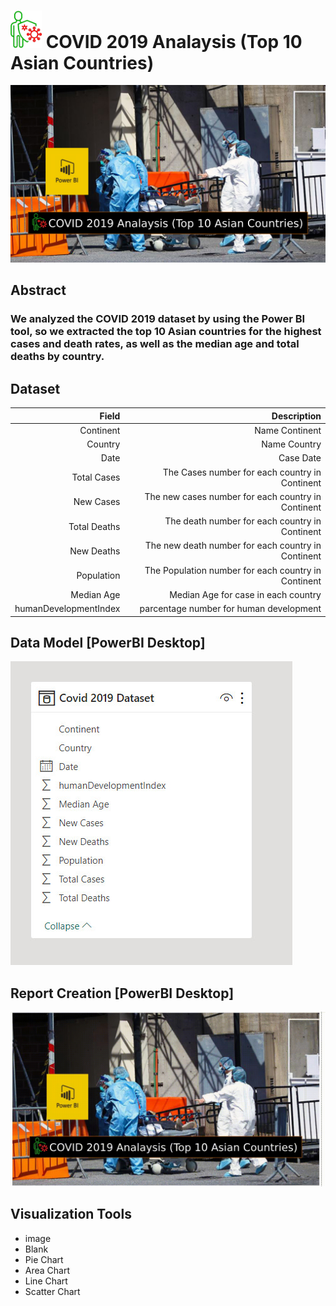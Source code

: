 # <img src="./COVID.png" width='50'> COVID 2019 Analaysis (Top 10 Asian Countries)
![Hospital.png](./img/COVID-2019-Analaysis.png)

## Abstract
### We analyzed the COVID 2019 dataset by using the Power BI tool, so we extracted the top 10 Asian countries for the highest cases and death rates, as well as the median age and total deaths by country.

## Dataset

|Field|Description
|-:|-:|
|Continent|Name Continent|
|Country|Name Country|
|Date|Case Date|
|Total Cases|The Cases number for each country in Continent|
|New Cases |The new cases number for each country in Continent|
|Total Deaths|The death number for each country in Continent|
|New Deaths|The new death number for each country in Continent|
|Population|The Population number for each country in Continent|
|Median Age|Median Age for case in each country
|humanDevelopmentIndex| parcentage number for human development

## Data Model [PowerBI Desktop]
![Data-Model-img](./img/COVID-2019-Analaysis-data-model.jpg)

## Report Creation [PowerBI Desktop]
![](./img/COVID%202019%20Analysis%20(Top%2010%20Asian%20Countries).gif)

## Visualization Tools
- image
- Blank
- Pie Chart
- Area Chart
- Line Chart
- Scatter Chart



